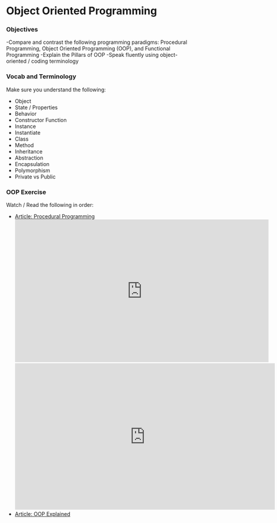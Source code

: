 # Object Oriented Programming

### Objectives

-Compare and contrast the following programming paradigms: Procedural Programming, Object Oriented Programming (OOP), and Functional Programming
-Explain the Pillars of OOP
-Speak fluently using object-oriented / coding terminology

### Vocab and Terminology

Make sure you understand the following:
- Object
- State / Properties
- Behavior
- Constructor Function
- Instance
- Instantiate
- Class
- Method
- Inheritance
- Abstraction
- Encapsulation
- Polymorphism
- Private vs Public

### OOP Exercise

Watch / Read the following in order:

- [Article: Procedural Programming](https://levelup.gitconnected.com/functional-object-oriented-procedural-programming-644feda5bcfc)
  <iframe width="685" height="385" src="https://www.youtube.com/embed/8yjkWGRlUmY" title="Introduction to Classes and Objects - Part 1 (Data Structures & Algorithms #3)" frameborder="0" allow="accelerometer; autoplay; clipboard-write; encrypted-media; gyroscope; picture-in-picture; web-share" allowfullscreen></iframe>
  <iframe width="702" height="395" src="https://www.youtube.com/embed/pTB0EiLXUC8" title="Object-oriented Programming in 7 minutes | Mosh" frameborder="0" allow="accelerometer; autoplay; clipboard-write; encrypted-media; gyroscope; picture-in-picture; web-share" allowfullscreen></iframe>
- [Article: OOP Explained](https://www.freecodecamp.org/news/object-oriented-programming-concepts-21bb035f7260/)